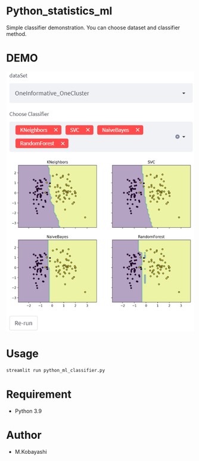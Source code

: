 # Python_statistics_ml

Simple classifier demonstration.
You can choose dataset and classifier method.

# DEMO

![Python_ml_classifier](./Python_ml_classifier.png)

# Usage

```bash
streamlit run python_ml_classifier.py
```
# Requirement

* Python 3.9

# Author

* M.Kobayashi